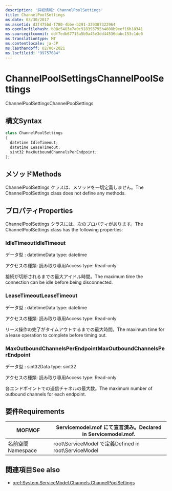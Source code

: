 ```yaml
---
description: '詳細情報: ChannelPoolSettings'
title: ChannelPoolSettings
ms.date: 03/30/2017
ms.assetid: d3f475bd-f780-4bbe-b291-339387322964
ms.openlocfilehash: b08c5483e7a0c918393795b4608b9eef16b18341
ms.sourcegitcommit: ddf7edb67715a5b9a45e3dd44536dabc153c1de0
ms.translationtype: MT
ms.contentlocale: ja-JP
ms.lasthandoff: 02/06/2021
ms.locfileid: "99757684"
---
```

# <a name="channelpoolsettings"></a><span data-ttu-id="79546-103">ChannelPoolSettings</span><span class="sxs-lookup"><span data-stu-id="79546-103">ChannelPoolSettings</span></span>

<span data-ttu-id="79546-104">ChannelPoolSettings</span><span class="sxs-lookup"><span data-stu-id="79546-104">ChannelPoolSettings</span></span>  
  
## <a name="syntax"></a><span data-ttu-id="79546-105">構文</span><span class="sxs-lookup"><span data-stu-id="79546-105">Syntax</span></span>  
  
```csharp
class ChannelPoolSettings  
{  
  datetime IdleTimeout;  
  datetime LeaseTimeout;  
  sint32 MaxOutboundChannelsPerEndpoint;  
};  
```  
  
## <a name="methods"></a><span data-ttu-id="79546-106">メソッド</span><span class="sxs-lookup"><span data-stu-id="79546-106">Methods</span></span>  

 <span data-ttu-id="79546-107">ChannelPoolSettings クラスは、メソッドを一切定義しません。</span><span class="sxs-lookup"><span data-stu-id="79546-107">The ChannelPoolSettings class does not define any methods.</span></span>  
  
## <a name="properties"></a><span data-ttu-id="79546-108">プロパティ</span><span class="sxs-lookup"><span data-stu-id="79546-108">Properties</span></span>  

 <span data-ttu-id="79546-109">ChannelPoolSettings クラスには、次のプロパティがあります。</span><span class="sxs-lookup"><span data-stu-id="79546-109">The ChannelPoolSettings class has the following properties:</span></span>  
  
### <a name="idletimeout"></a><span data-ttu-id="79546-110">IdleTimeout</span><span class="sxs-lookup"><span data-stu-id="79546-110">IdleTimeout</span></span>  

 <span data-ttu-id="79546-111">データ型 : datetime</span><span class="sxs-lookup"><span data-stu-id="79546-111">Data type: datetime</span></span>  
  
 <span data-ttu-id="79546-112">アクセスの種類: 読み取り専用</span><span class="sxs-lookup"><span data-stu-id="79546-112">Access type: Read-only</span></span>  
  
 <span data-ttu-id="79546-113">接続が切断されるまでの最大アイドル時間。</span><span class="sxs-lookup"><span data-stu-id="79546-113">The maximum time the connection can be idle before being disconnected.</span></span>  
  
### <a name="leasetimeout"></a><span data-ttu-id="79546-114">LeaseTimeout</span><span class="sxs-lookup"><span data-stu-id="79546-114">LeaseTimeout</span></span>  

 <span data-ttu-id="79546-115">データ型 : datetime</span><span class="sxs-lookup"><span data-stu-id="79546-115">Data type: datetime</span></span>  
  
 <span data-ttu-id="79546-116">アクセスの種類: 読み取り専用</span><span class="sxs-lookup"><span data-stu-id="79546-116">Access type: Read-only</span></span>  
  
 <span data-ttu-id="79546-117">リース操作の完了がタイムアウトするまでの最大時間。</span><span class="sxs-lookup"><span data-stu-id="79546-117">The maximum time for a lease operation to complete before timing out.</span></span>  
  
### <a name="maxoutboundchannelsperendpoint"></a><span data-ttu-id="79546-118">MaxOutboundChannelsPerEndpoint</span><span class="sxs-lookup"><span data-stu-id="79546-118">MaxOutboundChannelsPerEndpoint</span></span>  

 <span data-ttu-id="79546-119">データ型 : sint32</span><span class="sxs-lookup"><span data-stu-id="79546-119">Data type: sint32</span></span>  
  
 <span data-ttu-id="79546-120">アクセスの種類: 読み取り専用</span><span class="sxs-lookup"><span data-stu-id="79546-120">Access type: Read-only</span></span>  
  
 <span data-ttu-id="79546-121">各エンドポイントでの送信チャネルの最大数。</span><span class="sxs-lookup"><span data-stu-id="79546-121">The maximum number of outbound channels for each endpoint.</span></span>  
  
## <a name="requirements"></a><span data-ttu-id="79546-122">要件</span><span class="sxs-lookup"><span data-stu-id="79546-122">Requirements</span></span>  
  
|<span data-ttu-id="79546-123">MOF</span><span class="sxs-lookup"><span data-stu-id="79546-123">MOF</span></span>|<span data-ttu-id="79546-124">Servicemodel.mof にて宣言済み。</span><span class="sxs-lookup"><span data-stu-id="79546-124">Declared in Servicemodel.mof.</span></span>|  
|---------|-----------------------------------|  
|<span data-ttu-id="79546-125">名前空間</span><span class="sxs-lookup"><span data-stu-id="79546-125">Namespace</span></span>|<span data-ttu-id="79546-126">root\ServiceModel で定義</span><span class="sxs-lookup"><span data-stu-id="79546-126">Defined in root\ServiceModel</span></span>|  
  
## <a name="see-also"></a><span data-ttu-id="79546-127">関連項目</span><span class="sxs-lookup"><span data-stu-id="79546-127">See also</span></span>

- <xref:System.ServiceModel.Channels.ChannelPoolSettings>
